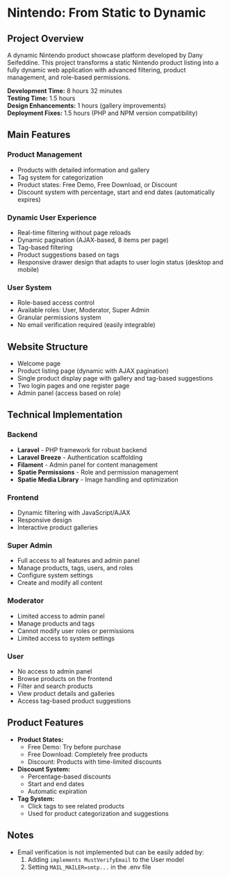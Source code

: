 # Nintendo: From Static to Dynamic

## Project Overview

A dynamic Nintendo product showcase platform developed by Dany Seifeddine. This project transforms a static Nintendo product listing into a fully dynamic web application with advanced filtering, product management, and role-based permissions.

**Development Time:** 8 hours 32 minutes  
**Testing Time:** 1.5 hours  
**Design Enhancements:** 1 hours (gallery improvements)  
**Deployment Fixes:** 1.5 hours (PHP and NPM version compatibility)

## Main Features

### Product Management

-   Products with detailed information and gallery
-   Tag system for categorization
-   Product states: Free Demo, Free Download, or Discount
-   Discount system with percentage, start and end dates (automatically expires)

### Dynamic User Experience

-   Real-time filtering without page reloads
-   Dynamic pagination (AJAX-based, 8 items per page)
-   Tag-based filtering
-   Product suggestions based on tags
-   Responsive drawer design that adapts to user login status (desktop and mobile)

### User System

-   Role-based access control
-   Available roles: User, Moderator, Super Admin
-   Granular permissions system
-   No email verification required (easily integrable)

## Website Structure

-   Welcome page
-   Product listing page (dynamic with AJAX pagination)
-   Single product display page with gallery and tag-based suggestions
-   Two login pages and one register page
-   Admin panel (access based on role)

## Technical Implementation

### Backend

-   **Laravel** - PHP framework for robust backend
-   **Laravel Breeze** - Authentication scaffolding
-   **Filament** - Admin panel for content management
-   **Spatie Permissions** - Role and permission management
-   **Spatie Media Library** - Image handling and optimization

### Frontend

-   Dynamic filtering with JavaScript/AJAX
-   Responsive design
-   Interactive product galleries

### Super Admin

-   Full access to all features and admin panel
-   Manage products, tags, users, and roles
-   Configure system settings
-   Create and modify all content

### Moderator

-   Limited access to admin panel
-   Manage products and tags
-   Cannot modify user roles or permissions
-   Limited access to system settings

### User

-   No access to admin panel
-   Browse products on the frontend
-   Filter and search products
-   View product details and galleries
-   Access tag-based product suggestions

## Product Features

-   **Product States:**
    -   Free Demo: Try before purchase
    -   Free Download: Completely free products
    -   Discount: Products with time-limited discounts
-   **Discount System:**
    -   Percentage-based discounts
    -   Start and end dates
    -   Automatic expiration
-   **Tag System:**
    -   Click tags to see related products
    -   Used for product categorization and suggestions

## Notes

-   Email verification is not implemented but can be easily added by:
    1. Adding `implements MustVerifyEmail` to the User model
    2. Setting `MAIL_MAILER=smtp...` in the .env file
